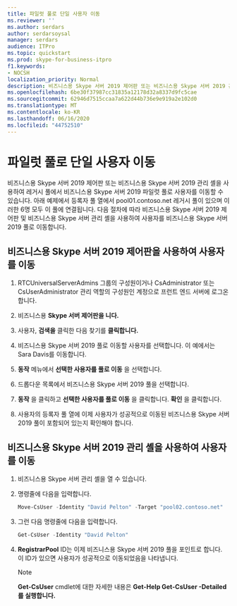 ```yaml
---
title: 파일럿 풀로 단일 사용자 이동
ms.reviewer: ''
ms.author: serdars
author: serdarsoysal
manager: serdars
audience: ITPro
ms.topic: quickstart
ms.prod: skype-for-business-itpro
f1.keywords:
- NOCSH
localization_priority: Normal
description: 비즈니스용 Skype 서버 2019 제어판 또는 비즈니스용 Skype 서버 2019 관리 셸을 사용하여 레거시 풀에서 비즈니스용 Skype 서버 2019 파일럿 풀로 사용자를 이동할 수 있습니다. 아래 예제에서 등록자 풀 열에서 pool01.contoso.net 레거시 풀이 있으며 이러한 6명 모두 이 풀에 연결됩니다. 다음 절차에 따라 비즈니스용 Skype 서버 2019 제어판 및 비즈니스용 Skype 서버 관리 셸을 사용하여 사용자를 비즈니스용 Skype 서버 2019 풀로 이동합니다.
ms.openlocfilehash: 6be30f37987cc31835a12178d32a8337d9fc5cae
ms.sourcegitcommit: 62946d7515ccaa7a622d44b736e9e919a2e102d0
ms.translationtype: MT
ms.contentlocale: ko-KR
ms.lasthandoff: 06/16/2020
ms.locfileid: "44752510"
---
```

# <a name="move-a-single-user-to-the-pilot-pool"></a>파일럿 풀로 단일 사용자 이동

비즈니스용 Skype 서버 2019 제어판 또는 비즈니스용 Skype 서버 2019 관리 셸을 사용하여 레거시 풀에서 비즈니스용 Skype 서버 2019 파일럿 풀로 사용자를 이동할 수 있습니다. 아래 예제에서 등록자  풀 열에서  pool01.contoso.net 레거시 풀이 있으며 이러한 6명 모두 이 풀에 연결됩니다. 다음 절차에 따라 비즈니스용 Skype 서버 2019 제어판 및 비즈니스용 Skype 서버 관리 셸을 사용하여 사용자를 비즈니스용 Skype 서버 2019 풀로 이동합니다. 
  
## <a name="to-move-a-user-by-using-the-skype-for-business-server-2019-control-panel"></a>비즈니스용 Skype 서버 2019 제어판을 사용하여 사용자를 이동
  
1. RTCUniversalServerAdmins 그룹의 구성원이거나 CsAdministrator 또는 CsUserAdministrator 관리 역할의 구성원인 계정으로 프런트 엔드 서버에 로그온합니다.
    
2. 비즈니스용 **Skype 서버 제어판을 니다.**
    
3. 사용자, **검색을** 클릭한 다음 찾기를 **클릭합니다.** 
    
4. 비즈니스용 Skype 서버 2019 풀로 이동할 사용자를 선택합니다. 이 예에서는 Sara Davis를 이동합니다.
    
5. **동작** 메뉴에서 **선택한 사용자를 풀로 이동** 을 선택합니다.
    
6. 드롭다운 목록에서 비즈니스용 Skype 서버 2019 풀을 선택합니다.
    
7. **동작** 을 클릭하고 **선택한 사용자를 풀로 이동** 을 클릭합니다. **확인** 을 클릭합니다.
  
8. 사용자의 등록자 풀 열에 이제 사용자가 성공적으로 이동된 비즈니스용 Skype 서버 2019 풀이 포함되어 있는지 확인해야 합니다.  
    
## <a name="to-move-a-user-by-using-the-skype-for-business-server-2019-management-shell"></a>비즈니스용 Skype 서버 2019 관리 셸을 사용하여 사용자를 이동

1. 비즈니스용 Skype 서버 관리 셸을 열 수 있습니다.
    
2. 명령줄에 다음을 입력합니다. 
    
   ```PowerShell
   Move-CsUser -Identity "David Pelton" -Target "pool02.contoso.net"
   ```

3. 그런 다음 명령줄에 다음을 입력합니다. 
    
   ```PowerShell
   Get-CsUser -Identity "David Pelton"
   ```

4. **RegistrarPool** ID는 이제 비즈니스용 Skype 서버 2019 풀을 포인트로 합니다. 이 ID가 있으면 사용자가 성공적으로 이동되었음을 나타냅니다. 

    > [!NOTE]
    > **Get-CsUser** cmdlet에 대한 자세한 내용은 **Get-Help Get-CsUser -Detailed를 실행합니다.**
  

